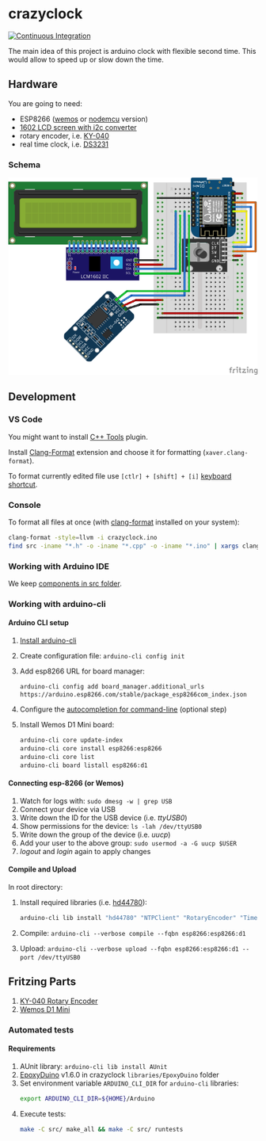 # crazyclock

[![Continuous Integration](https://github.com/The-Coobaz/crazyclock/actions/workflows/continuous-integration.yml/badge.svg)](https://github.com/The-Coobaz/crazyclock/actions/workflows/continuous-integration.yml)

The main idea of this project is arduino clock with flexible second time.
This would allow to speed up or slow down the time.

## Hardware

You are going to need:

- ESP8266 ([wemos](https://www.aliexpress.com/wholesale?SearchText=wemos+d1+mini) or [nodemcu](https://www.aliexpress.com/wholesale?SearchText=nodemcu) version)
- [1602 LCD screen with i2c converter](https://www.aliexpress.com/wholesale?SearchText=lcd+1602+i2c)
- rotary encoder, i.e. [KY-040](https://www.aliexpress.com/wholesale?SearchText=ky-040+rotary+encoder)
- real time clock, i.e. [DS3231](https://www.aliexpress.com/w/wholesale-ds3231.html)

### Schema

[![Fritzing Wemos D1 Mini schema](./misc/img/wemos-d1-mini-s.png)](./misc/img/wemos-d1-mini.png)

## Development

### VS Code

You might want to install [C++ Tools](https://code.visualstudio.com/docs/languages/cpp) plugin.

Install [Clang-Format](https://marketplace.visualstudio.com/items?itemName=xaver.clang-format) extension
and choose it for formatting (`xaver.clang-format`).

To format currently edited file use `[ctlr] + [shift] + [i]` [keyboard shortcut](https://code.visualstudio.com/docs/getstarted/keybindings#_keyboard-shortcuts-reference).

### Console

To format all files at once (with [clang-format](https://clang.llvm.org/docs/ClangFormat.html) installed on your system):

```bash
clang-format -style=llvm -i crazyclock.ino
find src -iname "*.h" -o -iname "*.cpp" -o -iname "*.ino" | xargs clang-format -style=llvm -i
```

### Working with Arduino IDE

We keep [components in src folder](https://forum.arduino.cc/t/how-to-include-from-subfolder-of-sketch-folder/428039/9).

### Working with arduino-cli

#### Arduino CLI setup

1. [Install arduino-cli](https://arduino.github.io/arduino-cli/0.22/installation/)
2. Create configuration file: `arduino-cli config init`
3. Add esp8266 URL for board manager:

   ```
   arduino-cli config add board_manager.additional_urls https://arduino.esp8266.com/stable/package_esp8266com_index.json
   ```

4. Configure the [autocompletion for command-line](https://arduino.github.io/arduino-cli/0.22/command-line-completion/#generate-the-completion-file) (optional step)
5. Install Wemos D1 Mini board:

   ```bash
   arduino-cli core update-index
   arduino-cli core install esp8266:esp8266
   arduino-cli core list
   arduino-cli board listall esp8266:d1
   ```

#### Connecting esp-8266 (or Wemos)

1. Watch for logs with: `sudo dmesg -w | grep USB`
2. Connect your device via USB
3. Write down the ID for the USB device (i.e. _ttyUSB0_)
4. Show permissions for the device: `ls -lah /dev/ttyUSB0`
5. Write down the group of the device (i.e. _uucp_)
6. Add your user to the above group: `sudo usermod -a -G uucp $USER`
7. _logout_ and _login_ again to apply changes

#### Compile and Upload

In root directory:

1. Install required libraries (i.e. [hd44780](https://github.com/duinoWitchery/hd44780)):

   ```bash
   arduino-cli lib install "hd44780" "NTPClient" "RotaryEncoder" "Time" "Timezone" "DS3231" "Debouncer"
   ```

2. Compile: `arduino-cli --verbose compile --fqbn esp8266:esp8266:d1`
3. Upload: `arduino-cli --verbose upload --fqbn esp8266:esp8266:d1 --port /dev/ttyUSB0`

## Fritzing Parts

1. [KY-040 Rotary Encoder](https://forum.fritzing.org/t/ky-040-rotary-encoder-breakout-board-part/11073)
2. [Wemos D1 Mini](https://github.com/mcauser/Fritzing-Part-WeMos-D1-Mini/tree/master/dist)

### Automated tests

#### Requirements

1. AUnit library: `arduino-cli lib install AUnit`
2. [EpoxyDuino](https://github.com/bxparks/EpoxyDuino/releases) v1.6.0 in crazyclock `libraries/EpoxyDuino` folder
3. Set environment variable `ARDUINO_CLI_DIR` for `arduino-cli` libraries:
   ```bash
   export ARDUINO_CLI_DIR=${HOME}/Arduino
   ```
4. Execute tests:
   ```bash
   make -C src/ make_all && make -C src/ runtests
   ```

